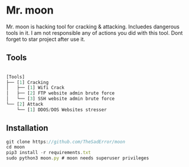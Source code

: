 # Mr. moon
Mr. moon is hacking tool for cracking &amp; attacking. Incluedes dangerous tools in it. I am not responsible any of actions you did with this tool. Dont forget to star project after use it.

## Tools
```js
    
[Tools]
├── [1] Cracking
│   ├── [1] Wifi Crack
│   ├── [2] FTP website admin brute force
│   └── [3] SSH website admin brute force
└── [2] Attack
    └── [1] DDOS/DOS Websites stresser
```
## Installation
```js
git clone https://github.com/TheSadError/moon
cd moon
pip3 install -r requirements.txt
sudo python3 moon.py # moon needs superuser privileges
```
